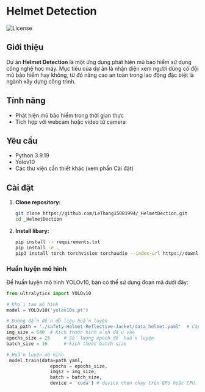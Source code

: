 # Helmet Detection

![License](https://img.shields.io/badge/license-MIT-blue.svg)

## Giới thiệu

Dự án **Helmet Detection** là một ứng dụng phát hiện mũ bảo hiểm sử dụng công nghệ học máy. Mục tiêu của dự án là nhận diện xem người dùng có đội mũ bảo hiểm hay không, từ đó nâng cao an toàn trong lao động đặc biệt là ngành xây dựng công trình.

## Tính năng

- Phát hiện mũ bảo hiểm trong thời gian thực
- Tích hợp với webcam hoặc video từ camera

## Yêu cầu

- Python 3.9.19
- Yolov10
- Các thư viện cần thiết khác (xem phần Cài đặt)

## Cài đặt

1. **Clone repository:**

   ```bash
   git clone https://github.com/LeThang15081994/_HelmetDection.git
   cd _HelmetDection
2. **Install libary:**
   ``` bash
   pip install -r requirements.txt
   pip install -e .
   pip3 install torch torchvision torchaudio --index-url https://download.pytorch.org/whl/cu118
   
### Huấn luyện mô hình

Để huấn luyện mô hình YOLOv10, bạn có thể sử dụng đoạn mã dưới đây:

```python
from ultralytics import YOLOv10

# Khởi tạo mô hình
model = YOLOv10('yolov10s.pt')

# Đường dẫn đến dữ liệu huấn luyện
data_path = './safety-Helmet-Reflective-Jacket/data_helmet.yaml'  # Cập nhật với đường dẫn của bạn
img_size = 640  # Kích thước hình ảnh đầu vào
epochs_size = 25     # Số lượng epoch để huấn luyện
batch_size = 16      # kich thước batch size

# Huấn luyện mô hình
 model.train(data=path_yaml,
                epochs = epochs_size,
                imgsz = img_size,
                batch = batch_size,
                device = 'cuda') # device chon chạy trên GPU hoặc CPU.

